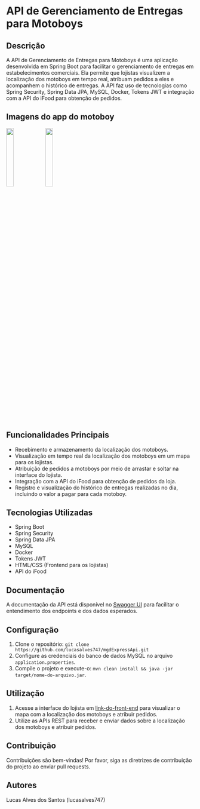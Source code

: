   <h1>API de Gerenciamento de Entregas para Motoboys</h1>

  <h2>Descrição</h2>
  <p>A API de Gerenciamento de Entregas para Motoboys é uma aplicação desenvolvida em Spring Boot para facilitar o gerenciamento de entregas em estabelecimentos comerciais. Ela permite que lojistas visualizem a localização dos motoboys em tempo real, atribuam pedidos a eles e acompanhem o histórico de entregas. A API faz uso de tecnologias como Spring Security, Spring Data JPA, MySQL, Docker, Tokens JWT e integração com a API do iFood para obtenção de pedidos.</p>

  <h2>Imagens do app do motoboy</h2>
  <div style="display:inline;">
      <img src="src/main/java/br/com/api/mgdexpress/MGD/EXPRESS/site/page/Imagem do WhatsApp de 2024-06-06 à(s) 23.23.11_4a9b8b67.jpg" style="heigth:20%;width:20%">
      <img src="src/main/java/br/com/api/mgdexpress/MGD/EXPRESS/site/page/Imagem do WhatsApp de 2024-06-06 à(s) 23.23.11_4a9b8b67.jpg" style="heigth:20%;width:20%">
   </div>
  <h2>Funcionalidades Principais</h2>
  <ul>
    <li>Recebimento e armazenamento da localização dos motoboys.</li>
    <li>Visualização em tempo real da localização dos motoboys em um mapa para os lojistas.</li>
    <li>Atribuição de pedidos a motoboys por meio de arrastar e soltar na interface do lojista.</li>
    <li>Integração com a API do iFood para obtenção de pedidos da loja.</li>
    <li>Registro e visualização do histórico de entregas realizadas no dia, incluindo o valor a pagar para cada motoboy.</li>
  </ul>

  <h2>Tecnologias Utilizadas</h2>
  <ul>
    <li>Spring Boot</li>
    <li>Spring Security</li>
    <li>Spring Data JPA</li>
    <li>MySQL</li>
    <li>Docker</li>
    <li>Tokens JWT</li>
    <li>HTML/CSS (Frontend para os lojistas)</li>
    <li>API do iFood</li>
  </ul>

  <h2>Documentação</h2>
  <p>A documentação da API está disponível no <a href="https://mgdexpress-production-bdc8.up.railway.app/swagger-ui/index.html#/">Swagger UI</a> para facilitar o entendimento dos endpoints e dos dados esperados.</p>

  <h2>Configuração</h2>
  <ol>
    <li>Clone o repositório: <code>git clone https://github.com/lucasalves747/mgdExpressApi.git</code></li>
    <li>Configure as credenciais do banco de dados MySQL no arquivo <code>application.properties</code>.</li>
    <li>Compile o projeto e execute-o: <code>mvn clean install && java -jar target/nome-do-arquivo.jar</code>.</li>
  </ol>

  <h2>Utilização</h2>
  <ol>
    <li>Acesse a interface do lojista em <a href="link-do-front-end">link-do-front-end</a> para visualizar o mapa com a localização dos motoboys e atribuir pedidos.</li>
    <li>Utilize as APIs REST para receber e enviar dados sobre a localização dos motoboys e atribuir pedidos.</li>
  </ol>

  <h2>Contribuição</h2>
  <p>Contribuições são bem-vindas! Por favor, siga as diretrizes de contribuição do projeto ao enviar pull requests.</p>

  <h2>Autores</h2>
  <p>Lucas Alves dos Santos (lucasalves747)</p>

  
